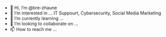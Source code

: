 - 👋 Hi, I’m @bre-zhaune
- 👀 I’m interested in ... IT Suppourt, Cybersecurity, Social Media Marketing
- 🌱 I’m currently learning ...
- 💞️ I’m looking to collaborate on ...
- 📫 How to reach me ...

<!---
bre-zhaune/bre-zhaune is a ✨ special ✨ repository because its `README.md` (this file) appears on your GitHub profile.
You can click the Preview link to take a look at your changes.
--->
